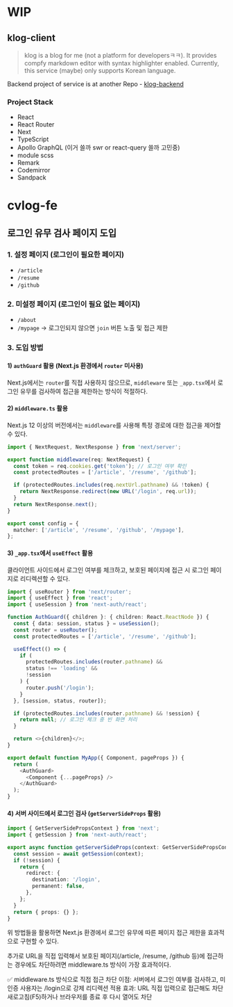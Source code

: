 # WIP

## klog-client

> klog is a blog for me (not a platform for developersㅋㅋ). It provides compfy markdown editor with syntax highlighter enabled. Currently, this service (maybe) only supports Korean language.

Backend project of service is at another Repo - [klog-backend](https://github.com/yunkukpark/klog-server)

### Project Stack

- React
- React Router
- Next
- TypeScript
- Apollo GraphQL (이거 쓸까 swr or react-query 쓸까 고민중)
- module scss
- Remark
- Codemirror
- Sandpack

# cvlog-fe

## 로그인 유무 검사 페이지 도입

### 1. 설정 페이지 (로그인이 필요한 페이지)

- `/article`
- `/resume`
- `/github`

### 2. 미설정 페이지 (로그인이 필요 없는 페이지)

- `/about`
- `/mypage` → 로그인되지 않으면 `join` 버튼 노출 및 접근 제한

### 3. 도입 방법

#### 1) `authGuard` 활용 (Next.js 환경에서 `router` 미사용)

Next.js에서는 `router`를 직접 사용하지 않으므로, `middleware` 또는 `_app.tsx`에서 로그인 유무를 검사하여 접근을 제한하는 방식이 적절하다.

#### 2) `middleware.ts` 활용

Next.js 12 이상의 버전에서는 `middleware`를 사용해 특정 경로에 대한 접근을 제어할 수 있다.

```ts
import { NextRequest, NextResponse } from 'next/server';

export function middleware(req: NextRequest) {
  const token = req.cookies.get('token'); // 로그인 여부 확인
  const protectedRoutes = ['/article', '/resume', '/github'];

  if (protectedRoutes.includes(req.nextUrl.pathname) && !token) {
    return NextResponse.redirect(new URL('/login', req.url));
  }
  return NextResponse.next();
}

export const config = {
  matcher: ['/article', '/resume', '/github', '/mypage'],
};
```

#### 3) `_app.tsx`에서 `useEffect` 활용

클라이언트 사이드에서 로그인 여부를 체크하고, 보호된 페이지에 접근 시 로그인 페이지로 리디렉션할 수 있다.

```ts
import { useRouter } from 'next/router';
import { useEffect } from 'react';
import { useSession } from 'next-auth/react';

function AuthGuard({ children }: { children: React.ReactNode }) {
  const { data: session, status } = useSession();
  const router = useRouter();
  const protectedRoutes = ['/article', '/resume', '/github'];

  useEffect(() => {
    if (
      protectedRoutes.includes(router.pathname) &&
      status !== 'loading' &&
      !session
    ) {
      router.push('/login');
    }
  }, [session, status, router]);

  if (protectedRoutes.includes(router.pathname) && !session) {
    return null; // 로그인 체크 중 빈 화면 처리
  }

  return <>{children}</>;
}

export default function MyApp({ Component, pageProps }) {
  return (
    <AuthGuard>
      <Component {...pageProps} />
    </AuthGuard>
  );
}
```

#### 4) 서버 사이드에서 로그인 검사 (`getServerSideProps` 활용)

```ts
import { GetServerSidePropsContext } from 'next';
import { getSession } from 'next-auth/react';

export async function getServerSideProps(context: GetServerSidePropsContext) {
  const session = await getSession(context);
  if (!session) {
    return {
      redirect: {
        destination: '/login',
        permanent: false,
      },
    };
  }
  return { props: {} };
}
```

위 방법들을 활용하면 Next.js 환경에서 로그인 유무에 따른 페이지 접근 제한을 효과적으로 구현할 수 있다.

 추가로 
 URL을 직접 입력해서 보호된 페이지(/article, /resume, /github 등)에 접근하는 경우에도 차단하려면 middleware.ts 방식이 가장 효과적이다.

✅ middleware.ts 방식으로 직접 접근 차단
이점: 서버에서 로그인 여부를 검사하고, 미인증 사용자는 /login으로 강제 리디렉션
적용 효과:
URL 직접 입력으로 접근해도 차단
새로고침(F5)하거나 브라우저를 종료 후 다시 열어도 차단
